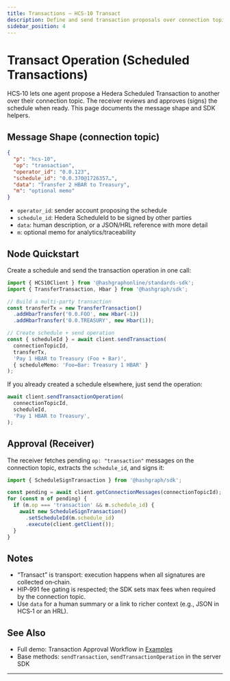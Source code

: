 ```yaml
---
title: Transactions — HCS‑10 Transact
description: Define and send transaction proposals over connection topics (Scheduled Transactions), and approve them via ScheduleSign.
sidebar_position: 4
---
```


# Transact Operation (Scheduled Transactions)

HCS‑10 lets one agent propose a Hedera Scheduled Transaction to another over their connection topic. The receiver reviews and approves (signs) the schedule when ready. This page documents the message shape and SDK helpers.

## Message Shape (connection topic)

```json
{
  "p": "hcs-10",
  "op": "transaction",
  "operator_id": "0.0.123",
  "schedule_id": "0.0.370@1726357…",
  "data": "Transfer 2 HBAR to Treasury",
  "m": "optional memo"
}
```

- `operator_id`: sender account proposing the schedule
- `schedule_id`: Hedera ScheduleId to be signed by other parties
- `data`: human description, or a JSON/HRL reference with more detail
- `m`: optional memo for analytics/traceability

## Node Quickstart

Create a schedule and send the transaction operation in one call:

```ts
import { HCS10Client } from '@hashgraphonline/standards-sdk';
import { TransferTransaction, Hbar } from '@hashgraph/sdk';

// Build a multi‑party transaction
const transferTx = new TransferTransaction()
  .addHbarTransfer('0.0.FOO', new Hbar(-1))
  .addHbarTransfer('0.0.TREASURY', new Hbar(1));

// Create schedule + send operation
const { scheduleId } = await client.sendTransaction(
  connectionTopicId,
  transferTx,
  'Pay 1 HBAR to Treasury (Foo + Bar)',
  { scheduleMemo: 'Foo↔Bar: Treasury 1 HBAR' }
);
```

If you already created a schedule elsewhere, just send the operation:

```ts
await client.sendTransactionOperation(
  connectionTopicId,
  scheduleId,
  'Pay 1 HBAR to Treasury',
);
```

## Approval (Receiver)

The receiver fetches pending `op: "transaction"` messages on the connection topic, extracts the `schedule_id`, and signs it:

```ts
import { ScheduleSignTransaction } from '@hashgraph/sdk';

const pending = await client.getConnectionMessages(connectionTopicId);
for (const m of pending) {
  if (m.op === 'transaction' && m.schedule_id) {
    await new ScheduleSignTransaction()
      .setScheduleId(m.schedule_id)
      .execute(client.getClient());
  }
}
```

## Notes

- “Transact” is transport: execution happens when all signatures are collected on‑chain.
- HIP‑991 fee gating is respected; the SDK sets max fees when required by the connection topic.
- Use `data` for a human summary or a link to richer context (e.g., JSON in HCS‑1 or an HRL).

## See Also

- Full demo: Transaction Approval Workflow in [Examples](./examples.md#3-transaction-approval-workflow-transact-demots)
- Base methods: `sendTransaction`, `sendTransactionOperation` in the server SDK
---

